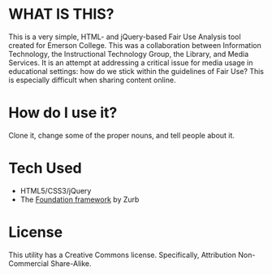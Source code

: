 # WHAT IS THIS?

This is a very simple, HTML- and jQuery-based Fair Use Analysis tool created for Emerson College. This was a collaboration between Information Technology, the Instructional Technology Group, the Library, and Media Services. It is an attempt at addressing a critical issue for media usage in educational settings: how do we stick within the guidelines of Fair Use? This is especially difficult when sharing content online.

# How do I use it?

Clone it, change some of the proper nouns, and tell people about it.

# Tech Used

* HTML5/CSS3/jQuery
* The [Foundation framework](http://foundation.zurb.com/) by Zurb

# License

This utility has a Creative Commons license. Specifically, Attribution Non-Commercial Share-Alike.